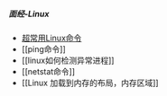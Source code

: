 
##### 面经-Linux
- [超常用Linux命令](超常用Linux命令.md)
- [[ping命令]]
- [[linux如何检测异常进程]]
- [[netstat命令]]
- [[Linux 加载到内存的布局，内存区域]]